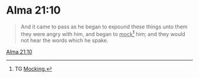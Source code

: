 # Alma 21:10

> And it came to pass as he began to expound these things unto them they were angry with him, and began to <u>mock</u>[^a] him; and they would not hear the words which he spake.

[Alma 21:10](https://www.churchofjesuschrist.org/study/scriptures/bofm/alma/21?lang=eng&id=p10#p10)


[^a]: TG [Mocking.](https://www.churchofjesuschrist.org/study/scriptures/tg/mocking?lang=eng)
